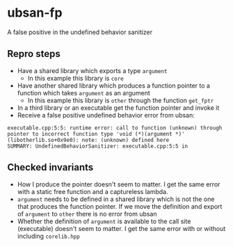 
# ubsan-fp
A false positive in the undefined behavior sanitizer

## Repro steps

* Have a shared library which exports a type `argument`
    * In this example this library is `core`
* Have another shared library which produces a function pointer to a function which takes `argument` as an argument
	* In this example this library is `other` through the function `get_fptr`
* In a third library or an executable get the function pointer and invoke it
* Receive a false positive undefined behavior error from ubsan:

```
executable.cpp:5:5: runtime error: call to function (unknown) through pointer to incorrect function type 'void (*)(argument *)'
(libotherlib.so+0x9e0): note: (unknown) defined here
SUMMARY: UndefinedBehaviorSanitizer: executable.cpp:5:5 in
```

## Checked invariants

* How I produce the pointer doesn't seem to matter. I get the same error with a static free function and a captureless lambda.
* `argument` needs to be defined in a shared library which is not the one that produces the function pointer. If we move the definition and export of `argument` to `other` there is no error from ubsan
* Whether the definition of `argument` is available to the call site (executable) doesn't seem to matter. I get the same error with or without including `corelib.hpp`
